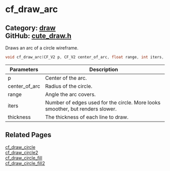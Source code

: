 [//]: # (This file is automatically generated by Cute Framework's docs parser.)
[//]: # (Do not edit this file by hand!)
[//]: # (See: https://github.com/RandyGaul/cute_framework/blob/master/samples/docs_parser.cpp)
[](../header.md ':include')

# cf_draw_arc

Category: [draw](/api_reference?id=draw)  
GitHub: [cute_draw.h](https://github.com/RandyGaul/cute_framework/blob/master/include/cute_draw.h)  
---

Draws an arc of a circle wireframe.

```cpp
void cf_draw_arc(CF_V2 p, CF_V2 center_of_arc, float range, int iters, float thickness);
```

Parameters | Description
--- | ---
p | Center of the arc.
center_of_arc | Radius of the circle.
range | Angle the arc covers.
iters | Number of edges used for the circle. More looks smoother, but renders slower.
thickness | The thickness of each line to draw.

## Related Pages

[cf_draw_circle](/draw/cf_draw_circle.md)  
[cf_draw_circle2](/draw/cf_draw_circle2.md)  
[cf_draw_circle_fill](/draw/cf_draw_circle_fill.md)  
[cf_draw_circle_fill2](/draw/cf_draw_circle_fill2.md)  
